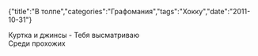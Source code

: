 {"title":"В толпе","categories":"Графомания","tags":"Хокку","date":"2011-10-31"}

Куртка и джинсы - 
Тебя высматриваю  
Среди прохожих
